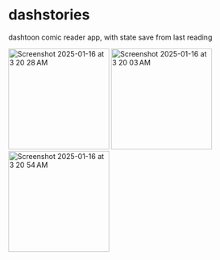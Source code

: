# dashstories

dashtoon comic reader app, with state save from last reading

<img width="200" alt="Screenshot 2025-01-16 at 3 20 28 AM" src="https://github.com/user-attachments/assets/366c3be7-e498-4f49-b5c7-fc2b130958d8" />
<img width="200" alt="Screenshot 2025-01-16 at 3 20 03 AM" src="https://github.com/user-attachments/assets/4e2ce60d-1ed3-47ea-add1-e581f1a60232" />
<img width="200" alt="Screenshot 2025-01-16 at 3 20 54 AM" src="https://github.com/user-attachments/assets/e165bada-bc5c-4491-a112-d9a6e4ab17b3" />
